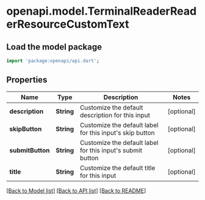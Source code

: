 # openapi.model.TerminalReaderReaderResourceCustomText

## Load the model package
```dart
import 'package:openapi/api.dart';
```

## Properties
Name | Type | Description | Notes
------------ | ------------- | ------------- | -------------
**description** | **String** | Customize the default description for this input | [optional] 
**skipButton** | **String** | Customize the default label for this input's skip button | [optional] 
**submitButton** | **String** | Customize the default label for this input's submit button | [optional] 
**title** | **String** | Customize the default title for this input | [optional] 

[[Back to Model list]](../README.md#documentation-for-models) [[Back to API list]](../README.md#documentation-for-api-endpoints) [[Back to README]](../README.md)


